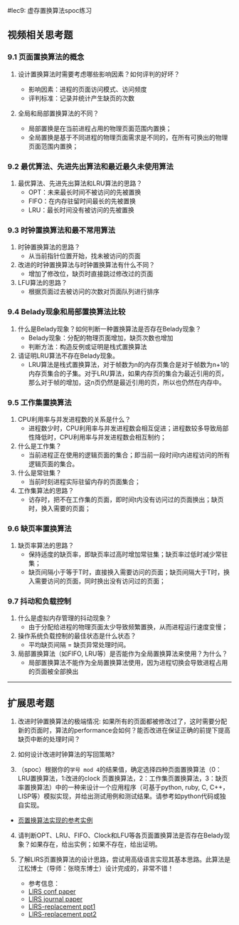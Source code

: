 #lec9: 虚存置换算法spoc练习

## 视频相关思考题

### 9.1 页面置换算法的概念

1. 设计置换算法时需要考虑哪些影响因素？如何评判的好坏？
   + 影响因素：进程的页面访问模式、访问频度
   + 评判标准：记录并统计产生缺页的次数
2. 全局和局部置换算法的不同？

   + 局部置换是在当前进程占用的物理页面范围内置换；
   + 全局置换是基于不同进程的物理页面需求是不同的，在所有可换出的物理页面范围内置换；

### 9.2 最优算法、先进先出算法和最近最久未使用算法

1. 最优算法、先进先出算法和LRU算法的思路？
   + OPT：未来最长时间不被访问的先被置换
   + FIFO：在内存驻留时间最长的先被置换
   + LRU：最长时间没有被访问的先被置换

### 9.3 时钟置换算法和最不常用算法

1. 时钟置换算法的思路？
   + 从当前指针位置开始，找未被访问的页面
2. 改进的时钟置换算法与时钟置换算法有什么不同？
   + 增加了修改位，缺页时直接跳过修改过的页面
3. LFU算法的思路？
   + 根据页面过去被访问的次数对页面队列进行排序


### 9.4 Belady现象和局部置换算法比较

1. 什么是Belady现象？如何判断一种置换算法是否存在Belady现象？
   + Belady现象：分配的物理页面增加，缺页次数也增加
   + 判断方法：构造反例或证明是栈式置换算法
2. 请证明LRU算法不存在Belady现象。
   + LRU算法是栈式置换算法，对于帧数为n的内存页集合是对于帧数为n+1的内存页集合的子集。对于LRU算法，如果内存页的集合为最近引用的页，那么对于帧的增加，这n页仍然是最近引用的页，所以也仍然在内存中。

### 9.5 工作集置换算法

1. CPU利用率与并发进程数的关系是什么？
   + 进程数少时，CPU利用率与并发进程数会相互促进；进程数较多导致局部性降低时，CPU利用率与并发进程数会相互制约；
2. 什么是工作集？
   + 当前进程正在使用的逻辑页面的集合；即当前一段时间t内进程访问的所有逻辑页面的集合。
3. 什么是常驻集？
   + 当前时刻进程实际驻留内存的页面集合；
4. 工作集算法的思路？
   + 访存时，把不在工作集的页面，即时间t内没有访问过的页面换出；缺页时，换入需要的页面；

### 9.6 缺页率置换算法

1. 缺页率算法的思路？
   + 保持适度的缺页率，即缺页率过高时增加常驻集；缺页率过低时减少常驻集；
   + 缺页间隔小于等于T时，直接换入需要访问的页面；缺页间隔大于T时，换入需要访问的页面，同时换出没有访问过的页面；

### 9.7 抖动和负载控制

1. 什么是虚拟内存管理的抖动现象？
   + 由于分配给进程的物理页面太少导致频繁置换，从而进程运行速度变慢；
2. 操作系统负载控制的最佳状态是什么状态？
   + 平均缺页间隔 = 缺页异常处理时间。
3. 局部置换算法（如FIFO, LRU等）是否能作为全局置换算法来使用？为什么？
   + 局部置换算法不能作为全局置换算法使用，因为进程切换会导致进程占用的页面被全部换出

----

## 扩展思考题

1.  改进时钟置换算法的极端情况: 如果所有的页面都被修改过了，这时需要分配新的页面时，算法的performance会如何？能否改进在保证正确的前提下提高缺页中断的处理时间？

2.  如何设计改进时钟算法的写回策略?

3. （spoc）根据你的`学号 mod 4`的结果值，确定选择四种页面置换算法（0：LRU置换算法，1:改进的clock 页置换算法，2：工作集页置换算法，3：缺页率置换算法）中的一种来设计一个应用程序（可基于python, ruby, C, C++，LISP等）模拟实现，并给出测试用例和测试结果。请参考如python代码或独自实现。
 - [页置换算法实现的参考实例](https://github.com/chyyuu/ucore_lab/blob/master/related_info/lab3/page-replacement-policy.py)     

4. 请判断OPT、LRU、FIFO、Clock和LFU等各页面置换算法是否存在Belady现象？如果存在，给出实例；如果不存在，给出证明。

5. 了解LIRS页置换算法的设计思路，尝试用高级语言实现其基本思路。此算法是江松博士（导师：张晓东博士）设计完成的，非常不错！
	- 参考信息：
 	- [LIRS conf paper](http://www.ece.eng.wayne.edu/~sjiang/pubs/papers/jiang02_LIRS.pdf)
	 - [LIRS journal paper](http://www.ece.eng.wayne.edu/~sjiang/pubs/papers/jiang05_LIRS.pdf)
	 - [LIRS-replacement ppt1](http://dragonstar.ict.ac.cn/course_09/XD_Zhang/(6)-LIRS-replacement.pdf)
	 - [LIRS-replacement ppt2](http://www.ece.eng.wayne.edu/~sjiang/Projects/LIRS/sig02.ppt)

